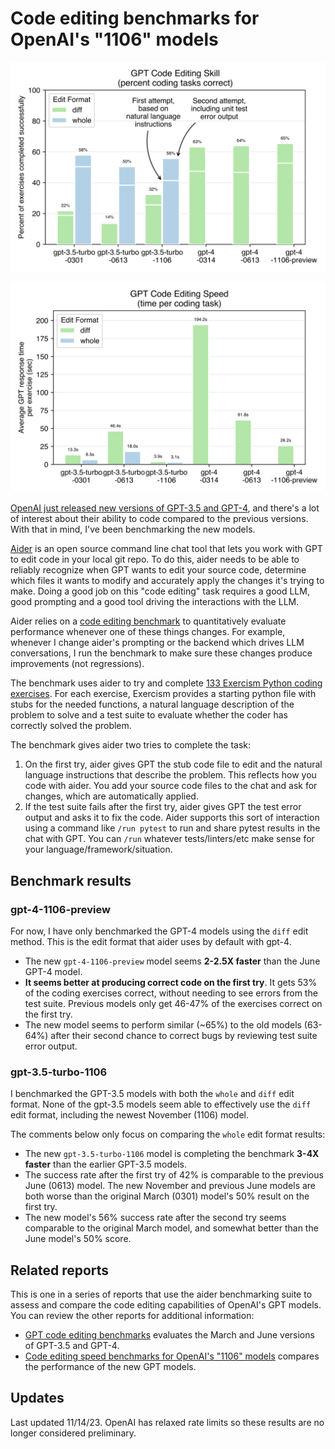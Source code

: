 # Code editing benchmarks for OpenAI's "1106" models

[![benchmark results](../assets/benchmarks-1106.svg)](https://aider.chat/assets/benchmarks-1106.svg)

[![benchmark results](../assets/benchmarks-speed-1106.svg)](https://aider.chat/assets/benchmarks-speed-1106.svg)

[OpenAI just released new versions of GPT-3.5 and GPT-4](https://openai.com/blog/new-models-and-developer-products-announced-at-devday),
and there's a lot
of interest about their ability to code compared to the previous versions.
With that in mind, I've been benchmarking the new models.

[Aider](https://github.com/paul-gauthier/aider)
is an open source command line chat tool that lets you work with GPT to edit
code in your local git repo.
To do this, aider needs to be able to reliably recognize when GPT wants to edit
your source code,
determine which files it wants to modify
and accurately apply the changes it's trying to make.
Doing a good job on this "code editing" task requires a good LLM, good prompting and
a good tool driving the interactions with the LLM.

Aider relies on a
[code editing benchmark](https://aider.chat/docs/benchmarks.html)
to quantitatively evaluate
performance
whenever one of these things changes.
For example,
whenever I change aider's prompting or the backend which drives LLM conversations,
I run the benchmark to make sure these changes produce improvements (not regressions).

The benchmark uses aider to try and complete
[133 Exercism Python coding exercises](https://github.com/exercism/python).
For each exercise, Exercism provides a starting python file with stubs for the needed functions,
a natural language description of the problem to solve
and a test suite to evaluate whether the coder has correctly solved the problem.

The benchmark gives aider two tries to complete the task:

1. On the first try, aider gives GPT the stub code file to edit and the natural language instructions that describe the problem. This reflects how you code with aider. You add your source code files to the chat and ask for changes, which are automatically applied.
2. If the test suite fails after the first try, aider gives GPT the test error output and asks it to fix the code. Aider supports this sort of interaction using a command like `/run pytest` to run and share pytest results in the chat with GPT. You can `/run` whatever tests/linters/etc make sense for your language/framework/situation.

## Benchmark results

### gpt-4-1106-preview

For now, I have only benchmarked the GPT-4 models using the `diff` edit method.
This is the edit format that aider uses by default with gpt-4.

- The new `gpt-4-1106-preview` model seems **2-2.5X faster** than the June GPT-4 model.
- **It seems better at producing correct code on the first try**. It gets
53% of the coding exercises correct, without needing to see errors from the test suite. Previous models only get 46-47% of the exercises correct on the first try.
- The new model seems to perform similar
(~65%) to the old models (63-64%) after their second chance to correct bugs by reviewing test suite error output.

### gpt-3.5-turbo-1106

I benchmarked the GPT-3.5 models with both the `whole` and `diff` edit format.
None of the gpt-3.5 models seem able to effectively use the `diff` edit format, including the newest November (1106) model.

The comments below only focus on comparing the `whole` edit format results:

- The new `gpt-3.5-turbo-1106` model is completing the benchmark **3-4X faster** than the earlier GPT-3.5 models.
- The success rate after the first try of 42% is comparable to the previous June (0613) model. The new November and previous June models are both worse than the original March (0301) model's 50% result on the first try.
- The new model's 56% success rate after the second try seems comparable to the original March model, and somewhat better than the June model's 50% score.


## Related reports

This is one in a series of reports
that use the aider benchmarking suite to assess and compare the code
editing capabilities of OpenAI's GPT models.
You can review the other reports
for additional information:

- [GPT code editing benchmarks](https://aider.chat/docs/benchmarks.html) evaluates the March and June versions of GPT-3.5 and GPT-4.
- [Code editing speed benchmarks for OpenAI's "1106" models](https://aider.chat/docs/benchmarks-speed-1106.html) compares the performance of the new GPT models.


## Updates

Last updated 11/14/23.
OpenAI has relaxed rate limits so these results are no longer considered preliminary.
